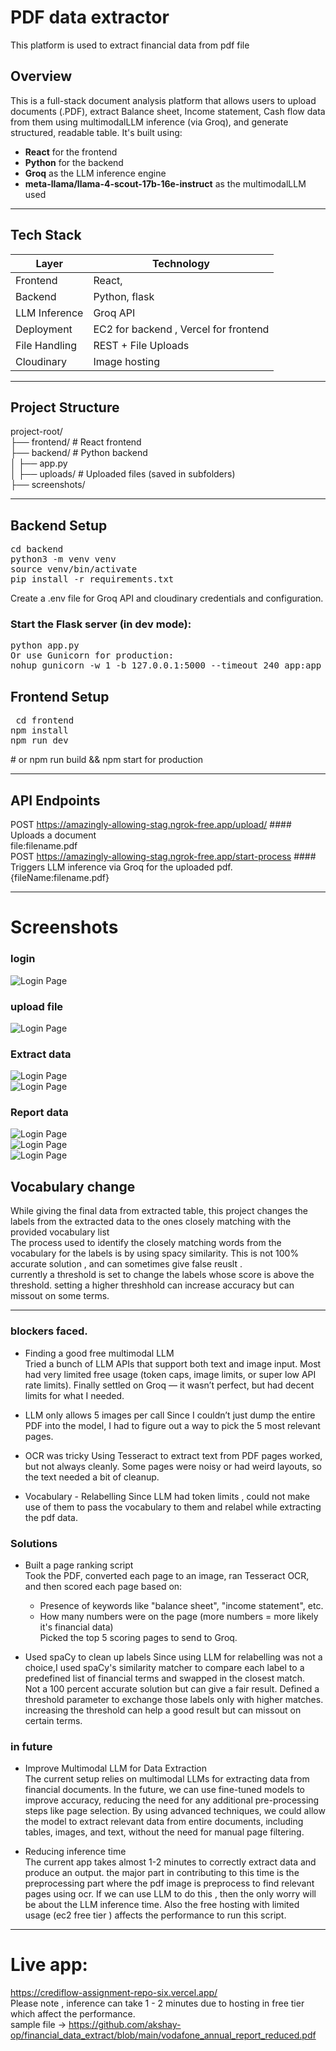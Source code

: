 # PDF data extractor

This platform is used to extract financial data from pdf file 

##  Overview

This is a full-stack document analysis platform that allows users to upload documents (.PDF), extract Balance sheet, Income statement, Cash flow data from them using multimodalLLM inference (via Groq), and generate structured, readable table. It's built using:

-  **React** for the frontend
-  **Python** for the backend
-  **Groq** as the LLM inference engine
-  **meta-llama/llama-4-scout-17b-16e-instruct** as the multimodalLLM used

---

##  Tech Stack

| Layer        | Technology     |
| ------------ | -------------- |
| Frontend     | React,  |
| Backend      | Python, flask |
| LLM Inference| Groq API       |
| Deployment   | EC2 for backend , Vercel for frontend |
| File Handling| REST + File Uploads |
| Cloudinary   | Image hosting |  

---

##  Project Structure
project-root/  
├── frontend/ # React frontend  
├── backend/ # Python backend  
│ ├── app.py  
│ ├── uploads/ # Uploaded files (saved in subfolders)  
├── screenshots/ 

---

## Backend Setup 

<pre>cd backend  
python3 -m venv venv  
source venv/bin/activate  
pip install -r requirements.txt </pre> 

Create a .env file for Groq API and cloudinary credentials and configuration.

### Start the Flask server (in dev mode):
<pre>python app.py
Or use Gunicorn for production:  
nohup gunicorn -w 1 -b 127.0.0.1:5000 --timeout 240 app:app & </pre> 

## Frontend Setup 
<pre> cd frontend  
npm install  
npm run dev </pre>  # or npm run build && npm start for production  

---

## API Endpoints

POST	https://amazingly-allowing-stag.ngrok-free.app/upload/   ####	Uploads a document  
  file:filename.pdf  
POST	https://amazingly-allowing-stag.ngrok-free.app/start-process	#### Triggers LLM inference via Groq for the uploaded pdf.  
  {fileName:filename.pdf} 

---

# Screenshots
### login
![Login Page](screenshots/login.png)    

### upload file  
![Login Page](screenshots/uploadpage1.png)  

### Extract data  
![Login Page](screenshots/uploadpage2.png)  
![Login Page](screenshots/uploadpage3.png)

### Report data  
![Login Page](screenshots/reportpage1.png)  
![Login Page](screenshots/reportpage2.png)    
![Login Page](screenshots/reportpage3.png)    

## Vocabulary change
While giving the final data from extracted table, this project changes the labels from the extracted data to the ones closely matching with the provided vocabulary list  
The process used to identify the closely matching words from the vocabulary for the labels is by using spacy similarity. 
This is not 100% accurate solution , and can sometimes give false reuslt .  
currently a threshold is set to change the labels whose score is above the threshold. setting a higher threshhold can increase accuracy but can missout on some terms.  

---
### blockers faced.
- Finding a good free multimodal LLM  
  Tried a bunch of LLM APIs that support both text and image input. Most had very limited free usage (token caps, image limits, or super low API rate limits). Finally settled on Groq — it wasn’t perfect, but had decent limits for what I needed.

- LLM only allows 5 images per call
Since I couldn’t just dump the entire PDF into the model, I had to figure out a way to pick the 5 most relevant pages.

- OCR was tricky
Using Tesseract to extract text from PDF pages worked, but not always cleanly. Some pages were noisy or had weird layouts, so the text needed a bit of cleanup.

- Vocabulary - Relabelling
  Since LLM had token limits , could not make use of them to pass the vocabulary to them and relabel while extracting the pdf data.

### Solutions
- Built a page ranking script  
    Took the PDF, converted each page to an image, ran Tesseract OCR, and then scored each page based on:  
    - Presence of keywords like "balance sheet", "income statement", etc.  
    - How many numbers were on the page (more numbers = more likely it's financial data)  
  Picked the top 5 scoring pages to send to Groq.

- Used spaCy to clean up labels
  Since using LLM for relabelling was not a choice,I used spaCy's similarity matcher to compare each label to a predefined list of financial terms and swapped in the closest match.  
  Not a 100 percent accurate solution but can give a fair result. Defined a threshold parameter to exchange those labels only with higher matches. increasing the threshold can help a good result but can missout on certain terms.

### in future 
- Improve Multimodal LLM for Data Extraction  
The current setup relies on multimodal LLMs for extracting data from financial documents. In the future, we can use fine-tuned models to improve accuracy, reducing the need for any additional pre-processing steps like page selection. By using advanced techniques, we could allow the model to extract relevant data from entire documents, including tables, images, and text, without the need for manual page filtering.

- Reducing inference time  
  The current app takes almost 1-2 minutes to correctly extract data and produce an output. the major part in contributing to this time is the preprocessing part where the pdf image is preprocess to find relevant pages using ocr. If we can use LLM to do this , then the only worry will be about the LLM inference time. Also the free hosting with limited usage (ec2 free tier ) affects the performance to run this script.

---
# Live app:
https://crediflow-assignment-repo-six.vercel.app/  
Please note , inference can take 1  - 2 minutes due to hosting in free tier which affect the performance.   
sample file -> https://github.com/akshay-op/financial_data_extract/blob/main/vodafone_annual_report_reduced.pdf

 
    











